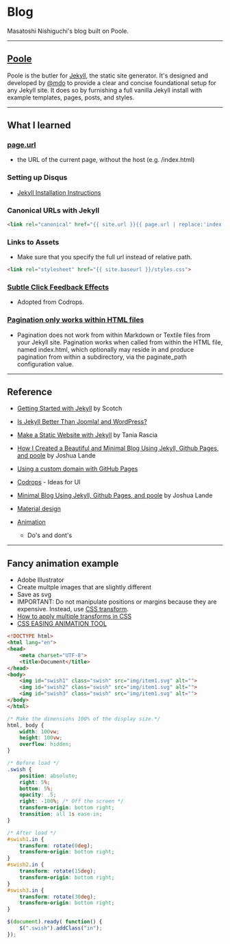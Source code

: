# Blog

Masatoshi Nishiguchi's blog built on Poole.

-----

## [Poole](https://github.com/poole/poole)
Poole is the butler for [Jekyll](http://jekyllrb.com), the static site generator. It's designed and developed by [@mdo](https://twitter.com/mdo) to provide a clear and concise foundational setup for any Jekyll site. It does so by furnishing a full vanilla Jekyll install with example templates, pages, posts, and styles.

-----

## What I learned

### [page.url](http://jekyllrb.com/docs/variables/#page-variables)
- the URL of the current page, without the host (e.g. /index.html)

### Setting up Disqus
- [Jekyll Installation Instructions](https://help.disqus.com/customer/portal/articles/472138-jekyll-installation-instructions)

### Canonical URLs with Jekyll
```html
<link rel="canonical" href="{{ site.url }}{{ page.url | replace:'index.html',''}}">
```

### Links to Assets
- Make sure that you specify the full url instead of relative path.

```html
<link rel="stylesheet" href="{{ site.baseurl }}/styles.css">
```

### [Subtle Click Feedback Effects](https://github.com/codrops/ClickEffects)
- Adopted from Codrops.

### [Pagination only works within HTML files](http://jekyllrb.com/docs/pagination/)
- Pagination does not work from within Markdown or Textile files from your Jekyll site. Pagination works when called from within the HTML file, named index.html, which optionally may reside in and produce pagination from within a subdirectory, via the paginate_path configuration value.

-----

## Reference

- [Getting Started with Jekyll](https://scotch.io/tutorials/getting-started-with-jekyll-plus-a-free-bootstrap-3-starter-theme) by Scotch
- [Is Jekyll Better Than Joomla! and WordPress?](http://digitalshore.io/jekyll-better-choice-than-joomla-wordpress/)
- [Make a Static Website with Jekyll](https://www.taniarascia.com/make-a-static-website-with-jekyll/) by Tania Rascia
- [How I Created a Beautiful and Minimal Blog Using Jekyll, Github Pages, and poole](http://joshualande.com/jekyll-github-pages-poole/) by Joshua Lande
- [Using a custom domain with GitHub Pages](https://help.github.com/articles/using-a-custom-domain-with-github-pages/)

- [Codrops](http://tympanus.net/codrops/) - Ideas for UI
- [Minimal Blog Using Jekyll, Github Pages, and poole](http://joshualande.com/jekyll-github-pages-poole/) by Joshua Lande
- [Material design](https://www.google.com/design/spec/material-design/introduction.html#)
- [Animation](https://www.google.com/design/spec/animation/authentic-motion.html#)
    + Do's and dont's

-----

## Fancy animation example
- Adobe Illustrator
- Create multple images that are slightly different
- Save as svg
- IMPORTANT: Do not manipulate positions or margins because they are expensive. Instead, use [CSS transform](https://developer.mozilla.org/en-US/docs/Web/CSS/transform).
- [How to apply multiple transforms in CSS](http://stackoverflow.com/questions/10765755/how-to-apply-multiple-transforms-in-css)
- [CSS EASING ANIMATION TOOL](https://matthewlein.com/ceaser/)

```html
<!DOCTYPE html>
<html lang="en">
<head>
    <meta charset="UTF-8">
    <title>Document</title>
</head>
<body>
    <img id="swish1" class="swish" src="img/item1.svg" alt="">
    <img id="swish2" class="swish" src="img/item1.svg" alt="">
    <img id="swish3" class="swish" src="img/item1.svg" alt="">
</body>
</html>

```

```scss
/* Make the dimensions 100% of the display size.*/
html, body {
    width: 100vw;
    height: 100vw;
    overflow: hidden;
}

/* Before load */
.swish {
    position: absolute;
    right: 5%;
    bottom: 5%;
    opacity: .5;
    right: -100%; /* Off the screen */
    transform-origin: bottom right;
    transition: all 1s ease-in;
}

/* After load */
#swish1.in {
    transform: rotate(0deg);
    transform-origin: bottom right;
}
#swish2.in {
    transform: rotate(15deg);
    transform-origin: bottom right;
}
#swish3.in {
    transform: rotate(30deg);
    transform-origin: bottom right;
}
```

```js
$(document).ready( function() {
    $(".swish").addClass("in");
});
```

